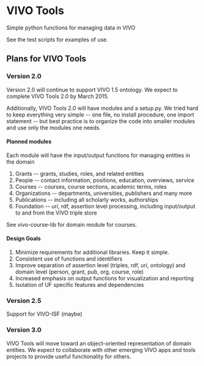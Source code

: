 # VIVO Tools

Simple python functions for managing data in VIVO

See the test scripts for examples of use.


## Plans for VIVO Tools

### Version 2.0

Version 2.0 will continue to support VIVO 1.5 ontology.  We expect to 
complete VIVO Tools 2.0 by March 2015.  

Additionally,
VIVO Tools 2.0 will have modules and a setup.py.  We tried hard
to keep everything very simple -- one file, no install procedure,
one import statement -- but best practice is to organize the
code into smaller modules and use only the modules one needs.

#### Planned modules

Each module will have the input/output functions for managing entities
in the domain

1. Grants -- grants, studies, roles, and related entities
1. People -- contact information, positions, education, overviews, service
1. Courses -- courses, course sections, academic terms, roles
1. Organizations -- departments, universities, publishers and many more
1. Publications -- including all scholarly works, authorships 
1. Foundation -- uri, rdf, assertion level processing, including input/output
to and from the VIVO triple store

See vivo-course-lib for domain module for courses.

#### Design Goals

1. Minimize requirements for additional libraries.  Keep it simple.
1. Consistent use of functions and identifiers
1. Improve separation of assertion level (triples, rdf, uri, ontology) and
domain level (person, grant, pub, org, course, role)
1. Increased emphasis on output functions for visualization and reporting
1. Isolation of UF specific features and dependencies

### Version 2.5

Support for VIVO-ISF (maybe)

### Version 3.0

VIVO Tools will move toward an object-oriented representation of domain
entities.  We expect to collaborate with other emerging VIVO apps and tools
projects to provide useful functionality for others.
